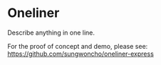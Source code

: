 # Oneliner

Describe anything in one line. 

For the proof of concept and demo, please see: https://github.com/sungwoncho/oneliner-express
